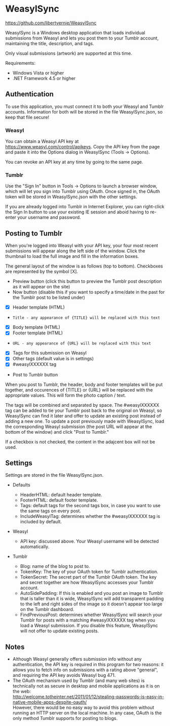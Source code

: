 WeasylSync
==========

https://github.com/libertyernie/WeasylSync

WeasylSync is a Windows desktop application that loads individual submissions
from Weasyl and lets you post them to your Tumblr account, maintaining the
title, description, and tags.

Only visual submissions (artwork) are supported at this time.

Requirements:

* Windows Vista or higher
* .NET Framework 4.5 or higher

Authentication
--------------

To use this application, you must connect it to both your Weasyl and Tumblr
accounts. Information for both will be stored in the file WeasylSync.json, so
keep that file secure!

### Weasyl

You can obtain a Weasyl API key at https://www.weasyl.com/control/apikeys.
Copy the API key from the page and paste it into the Options dialog in
WeasylSync (Tools -> Options).

You can revoke an API key at any time by going to the same page.

### Tumblr

Use the "Sign In" button in Tools -> Options to launch a browser window, which
will let you sign into Tumblr using OAuth. Once signed in, the OAuth token
will be stored in WeasylSync.json with the other settings.

If you are already logged into Tumblr in Internet Explorer, you can
right-click the Sign In button to use your existing IE session and aboid
having to re-enter your username and password.

Posting to Tumblr
-----------------

When you're logged into Weasyl with your API key, your four most recent
submissions will appear along the left side of the window. Click the thumbnail
to load the full image and fill in the information boxes.

The general layout of the window is as follows (top to bottom). Checkboxes are
represented by the symbol [X].

* Preview button (click this button to preview the Tumblr post description as
  it will appear on the site)
* Now button (disable this if you want to specify a time/date in the past for
  the Tumblr post to be listed under)
* [X] Header template (HTML)
*     Title - any appearance of {TITLE} will be replaced with this text
* [X] Body template (HTML)
* [X] Footer template (HTML)
*     URL - any appearance of {URL} will be replaced with this text
* [X] Tags for this submission on Weasyl
* [X] Other tags (default value is in settings)
* [X] #weasylXXXXXX tag
* Post to Tumblr button

When you post to Tumblr, the header, body and footer templates will be put
together, and occurences of {TITLE} or {URL} will be replaced with the
appropriate values. This will form the photo caption / text.

The tags will be combined and separated by space. The #weasylXXXXXX tag can be
added to tie your Tumblr post back to the original on Weasyl, so WeasylSync
can find it later and offer to update an existing post instead of adding a new
one. To update a post previously made with WeasylSync, load the corresponding
Weasyl submission (the post URL will appear at the bottom of the window) and
click "Post to Tumblr."

If a checkbox is not checked, the content in the adajcent box will not be used.

Settings
--------

Settings are stored in the file WeasylSync.json.

* Defaults
  * HeaderHTML: default header template.
  * FooterHTML: default footer template.
  * Tags: default tags for the second tags box, in case you want to use the
    same tags on every post.
  * IncludeWeasylTag: determines whether the #weasylXXXXXX tag is included by
    default.

* Weasyl
  * API key: discussed above. Your Weasyl username will be detected automatically.

* Tumblr
  * Blog: name of the blog to post to.
  * TokenKey: The key of your OAuth token for Tumblr authentication.
  * TokenSecret: The secret part of the Tumblr OAuth token. The key and secret
    together are how WeasylSync accesses your Tumblr account.
  * AutoSidePadding: If this is enabled and you post an image to Tumblr that
    is taller than it is wide, WeasylSync will add transparent padding to the
    left and right sides of the image so it doesn't appear too large on the
    Tumblr dashboard.
  * FindPreviousPost: determines whether WeasylSync will search your Tumblr
    for posts with a matching #weasylXXXXXX tag when you load a Weasyl
    submission. If you disable this feature, WeasylSync will not offer to update
    existing posts.

Notes
-----

* Although Weasyl generally offers submission info without any authentication,
  the API key is required in this program for two reasons: it allows you to
  fetch info on submissions with a rating above "general", and requiring the
  API key avoids Weasyl bug 471.
* The OAuth mechanism used by Tumblr (and many web sites) is technically not
  as secure in desktop and mobile applications as it is on the web:  
  http://welcome.totheinter.net/2011/01/12/stealing-passwords-is-easy-in-native-mobile-apps-despite-oauth/  
  However, there would be no easy way to avoid this problem without running an
  HTTP server on the local machine. In any case, OAuth is the only method
  Tumblr supports for posting to blogs.
